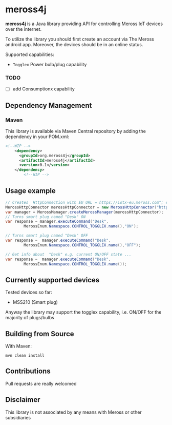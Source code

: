 # meross4j

**meross4j** is a Java library providing API for controlling Meross IoT devices over the internet.

To utilize the library you should first create an account via The Meross android app. Moreover, the devices should be in an 
online status.

Supported capabilities:
* `Togglex` Power bulb/plug capability 

### TODO

- [ ] add Consumptionx capability

## Dependency Management

### Maven

This library is available via Maven Central repository by adding the dependency in your POM.xml:



```xml   
<!--WIP -->
    <dependency>
      <groupId>org.meross4j</groupId>
      <artifactId>meross4j</artifactId>
      <version>0.1</version>
    </dependency>
        <!--WIP -->
```

## Usage example
```java 
// Creates  HttpConnection with EU URL = https://iotx-eu.meross.com"; email = myemail@email.com  and password = mypassword
MerossHttpConnector merossHttpConnector = new MerossHttpConnector("https://iotx-eu.meross.com", "myemail@email.com" , "mypassword");
var manager = MerossManager.createMerossManager(merossHttpConnector);
// Turns smart plug named "Desk" ON
var response = manager.executeCommand("Desk",
        MerossEnum.Namespace.CONTROL_TOGGLEX.name(),"ON");

// Turns smart plug named "Desk" OFF
var response =  manager.executeCommand("Desk",
        MerossEnum.Namespace.CONTROL_TOGGLEX.name(),"OFF");

// Get info about  "Desk" e.g. current ON/OFF state ...  
var response =  manager.executeCommand("Desk",
        MerossEnum.Namespace.CONTROL_TOGGLEX.name());

```

## Currently supported devices

Tested devices so far:

- MSS210 (Smart plug)

Anyway the library may support the togglex capability, i.e. ON/OFF for the majority of plugs/bulbs

## Building from Source

With Maven:

```
mvn clean install
```

## Contributions
Pull requests are really welcomed

## Disclaimer
This library is not associated by any means with Meross or other subsidiaries

